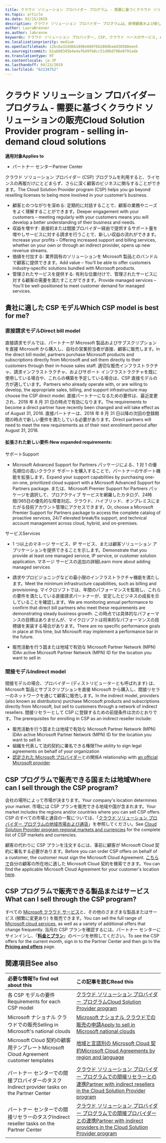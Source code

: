 ```yaml
---
title: クラウド ソリューション プロバイダー プログラム - 需要に基づくクラウド ソリューションの販売 | パートナー センター
ms.topic: article
ms.date: 03/15/2019
description: クラウド ソリューション プロバイダー プログラムは、新規顧客および新しい専門分野の追加によってビジネスの拡大に役立ちます。
author: LauraBrenner
ms.author: labrenne
keywords: クラウド ソリューション プロバイダー, CSP, クラウド ベースのサービス, Azure, Office 365, Dynamics, CSP パートナ, CSP での販売, 直接パートナー, CSP 直接パートナー, CSP 間接リセラー, 直接 CSP, 間接 CSP, 直接モデル, 間接モデル, 間接リセラー, 間接プロバイダー, プロバイダー, ディストリビューター, クラウド ソリューション プロバイダー プログラム
ms.localizationpriority: medium
ms.openlocfilehash: 12bc6a32dd6b1890e66076b280dba4d38588eee5
ms.sourcegitcommit: b1ab80345b4e4af649fb8cc51d96d798e0791ade
ms.translationtype: HT
ms.contentlocale: ja-JP
ms.lasthandoff: 04/23/2019
ms.locfileid: "62134752"
---
```

# <a name="cloud-solution-provider-program---selling-in-demand-cloud-solutions"></a><span data-ttu-id="22bd8-104">クラウド ソリューション プロバイダー プログラム - 需要に基づくクラウド ソリューションの販売</span><span class="sxs-lookup"><span data-stu-id="22bd8-104">Cloud Solution Provider program - selling in-demand cloud solutions</span></span> 

<span data-ttu-id="22bd8-105">**適用対象**</span><span class="sxs-lookup"><span data-stu-id="22bd8-105">**Applies to**</span></span>

-  <span data-ttu-id="22bd8-106">パートナー センター</span><span class="sxs-lookup"><span data-stu-id="22bd8-106">Partner Center</span></span>

<span data-ttu-id="22bd8-107">クラウド ソリューション プロバイダー (CSP) プログラムを利用すると、ライセンスの再販だけにとどまらず、さらに深く顧客のビジネスに関与することができます。</span><span class="sxs-lookup"><span data-stu-id="22bd8-107">The Cloud Solution Provider program (CSP) helps you go beyond reselling licenses to being more involved in your customer’s business.</span></span>
 
- <span data-ttu-id="22bd8-108">顧客とのつながりを深める: 定期的に対話することで、顧客の業務やニーズをよく理解することができます。</span><span class="sxs-lookup"><span data-stu-id="22bd8-108">Deeper engagement with your customers – meeting regularly with your customers means you will develop a better understanding of their business and needs.</span></span>
- <span data-ttu-id="22bd8-109">収益を増やす: 直接的または間接プロバイダー経由で提供するサポート量を増やしサービスに対する請求を行うことで、新しい収益の流れができます。</span><span class="sxs-lookup"><span data-stu-id="22bd8-109">Increase your profits – Offering increased support and billing services, whether on your own or through an indirect provider, opens up new revenue streams.</span></span>  
- <span data-ttu-id="22bd8-110">価値を付加する: 業界固有のソリューションを Microsoft 製品とのバンドルで顧客に提供できます。</span><span class="sxs-lookup"><span data-stu-id="22bd8-110">Add value – You’ll be able to offer customers industry-specific solutions bundled with Microsoft products.</span></span>
- <span data-ttu-id="22bd8-111">管理されたサービスを提供する: 有利な位置付けで、管理されたサービスに対する顧客の需要を満たすことができます。</span><span class="sxs-lookup"><span data-stu-id="22bd8-111">Provide managed services – You’ll be well-positioned to meet customer demand for managed services.</span></span> 

## <a name="which-csp-model-is-best-for-me"></a><span data-ttu-id="22bd8-112">貴社に適した CSP モデル</span><span class="sxs-lookup"><span data-stu-id="22bd8-112">Which CSP model is best for me?</span></span>

### <a name="direct-bill-model"></a><span data-ttu-id="22bd8-113">直接請求モデル</span><span class="sxs-lookup"><span data-stu-id="22bd8-113">Direct bill model</span></span>

 <span data-ttu-id="22bd8-114">直接請求モデルでは、パートナーが Microsoft 製品およびサブスクリプションを直接 Microsoft から購入し、自社の営業担当者が直接、顧客に販売します。</span><span class="sxs-lookup"><span data-stu-id="22bd8-114">In the direct bill model, partners purchase Microsoft products and subscriptions directly from Microsoft and sell them directly to their customers through their in-house sales staff.</span></span> <span data-ttu-id="22bd8-115">適切な販売インフラストラクチャ、請求インフラストラクチャ、およびサポート インフラストラクチャを既に使用している場合や、これらの構築を予定している場合は、CSP 直接モデルの方が適しています。</span><span class="sxs-lookup"><span data-stu-id="22bd8-115">Partners who already operate with, or are willing to develop, the appropriate sales, billing, and support infrastructure may choose the CSP direct model.</span></span> <span data-ttu-id="22bd8-116">直接パートナーになるための要件は、最近変更され、2018 年 8 月 31 日の時点で有効になります。</span><span class="sxs-lookup"><span data-stu-id="22bd8-116">The requirements to become a direct partner have recently been changed and will take effect as of August 31, 2018.</span></span> <span data-ttu-id="22bd8-117">直接パートナーは、2018 年 8 月 31 日以降の次回の登録期間の時点で新しい要件を満たしている必要があります。</span><span class="sxs-lookup"><span data-stu-id="22bd8-117">Direct partners will need to meet the new requirements as of their next enrollment period after August 31, 2018.</span></span>


#### <a name="new-expanded-requirements"></a><span data-ttu-id="22bd8-118">拡張された新しい要件:</span><span class="sxs-lookup"><span data-stu-id="22bd8-118">New expanded requirements:</span></span>

<span data-ttu-id="22bd8-119">サポート</span><span class="sxs-lookup"><span data-stu-id="22bd8-119">Support</span></span>
- <span data-ttu-id="22bd8-120">Microsoft Advanced Support for Partners パッケージによる、1 対 1 の優先順位の高いクラウド サポートを購入することで、パートナーのサポート機能を拡張します。</span><span class="sxs-lookup"><span data-stu-id="22bd8-120">Expand your support capabilities by purchasing one-on-one, prioritized cloud support with a Microsoft Advanced Support for Partners package.</span></span> <span data-ttu-id="22bd8-121">または、Microsoft Premier Support for Partners パッケージを選択して、プロアクティブ サービスを網羅したカタログ、24時間/365日の優先的な障害対応、クラウド、ハイブリッド、オンプレミスにまたがる技術アカウント管理にアクセスできます。</span><span class="sxs-lookup"><span data-stu-id="22bd8-121">Or, choose a Microsoft Premier Support for Partners package to access the complete catalog of proactive services, 24/7 elevated break/fix support, and technical account management across cloud, hybrid, and on-premises.</span></span> 

<span data-ttu-id="22bd8-122">サービス</span><span class="sxs-lookup"><span data-stu-id="22bd8-122">Services</span></span>

- <span data-ttu-id="22bd8-123">1 つ以上のマネージ サービス、IP サービス、または顧客ソリューション アプリケーションを提供できることを示します。</span><span class="sxs-lookup"><span data-stu-id="22bd8-123">Demonstrate that you provide at least one managed service, IP service, or customer solution application.</span></span> <span data-ttu-id="22bd8-124">マネージ サービスの追加の詳細</span><span class="sxs-lookup"><span data-stu-id="22bd8-124">Learn more about adding managed services</span></span>

- <span data-ttu-id="22bd8-125">請求やプロビジョニングなどの最小限のインフラストラクチャ機能を満たします。</span><span class="sxs-lookup"><span data-stu-id="22bd8-125">Meet the minimum infrastructure capabilities, such as billing and provisioning.</span></span>
<span data-ttu-id="22bd8-126">マイクロソフトでは、年間のパフォーマンスを監視し、これらの要件を満たしている直接請求パートナーが、安定したビジネスの成長を示していることを確認します。</span><span class="sxs-lookup"><span data-stu-id="22bd8-126">We are monitoring annual performance to confirm that direct bill partners who meet these requirements are demonstrating steady business growth.</span></span> <span data-ttu-id="22bd8-127">この時点では具体的なパフォーマンスの目標はありませんが、マイクロソフトは将来的なパフォーマンスの目標値を実装する場合があります。</span><span class="sxs-lookup"><span data-stu-id="22bd8-127">There are no specific performance goals in place at this time, but Microsoft may implement a performance bar in the future.</span></span> 

- <span data-ttu-id="22bd8-128">販売活動を行う国または地域で有効な Microsoft Partner Network (MPN) ID</span><span class="sxs-lookup"><span data-stu-id="22bd8-128">An active Microsoft Partner Network (MPN) ID for the location you want to sell in</span></span>


### <a name="indirect-model"></a><span data-ttu-id="22bd8-129">間接モデル</span><span class="sxs-lookup"><span data-stu-id="22bd8-129">Indirect model</span></span>

<span data-ttu-id="22bd8-130">間接モデルの場合、プロバイダー (ディストリビューターとも呼ばれます) は、Microsoft 製品とサブスクリプションを直接 Microsoft から購入し、間接リセラーのネットワークを通じて顧客に販売します。</span><span class="sxs-lookup"><span data-stu-id="22bd8-130">In the indirect model, providers (also known as distributors) purchase Microsoft products and subscriptions directly from Microsoft, but sell to customers through a network of indirect resellers.</span></span> <span data-ttu-id="22bd8-131">間接リセラーとして CSP に登録するための前提条件は次のとおりです。</span><span class="sxs-lookup"><span data-stu-id="22bd8-131">The prerequisites for enrolling in CSP as an indirect reseller include:</span></span>

- <span data-ttu-id="22bd8-132">販売活動を行う国または地域で有効な Microsoft Partner Network (MPN) ID</span><span class="sxs-lookup"><span data-stu-id="22bd8-132">An active Microsoft Partner Network (MPN) ID for the location you want to sell in</span></span>
- <span data-ttu-id="22bd8-133">組織を代表して法的契約に署名できる権限</span><span class="sxs-lookup"><span data-stu-id="22bd8-133">The ability to sign legal agreements on behalf of your organization</span></span>
- <span data-ttu-id="22bd8-134">[認定された Microsoft プロバイダー](https://partnercenter.microsoft.com/partner/find-a-provider)との関係</span><span class="sxs-lookup"><span data-stu-id="22bd8-134">A relationship with [an official Microsoft provider](https://partnercenter.microsoft.com/partner/find-a-provider)</span></span>


## <a name="where-can-i-sell-through-the-csp-program"></a><span data-ttu-id="22bd8-135">CSP プログラムで販売できる国または地域</span><span class="sxs-lookup"><span data-stu-id="22bd8-135">Where can I sell through the CSP program?</span></span>

<span data-ttu-id="22bd8-136">会社の場所によって市場が決まります。</span><span class="sxs-lookup"><span data-stu-id="22bd8-136">Your company's location determines your market.</span></span> <span data-ttu-id="22bd8-137">市場には CSP プランを販売できる地域や国が含まれます。</span><span class="sxs-lookup"><span data-stu-id="22bd8-137">Your market includes the regions and/or countries where you can sell CSP offers.</span></span> <span data-ttu-id="22bd8-138">CSP のすべての市場と通貨の一覧については、「[クラウド ソリューション プロバイダー プログラムの地域市場および通貨](regional-authorization-overview.md)」を参照してください。</span><span class="sxs-lookup"><span data-stu-id="22bd8-138">See [Cloud Solution Provider program regional markets and currencies](regional-authorization-overview.md) for the complete list of CSP markets and currencies.</span></span>

<span data-ttu-id="22bd8-139">顧客の代わりに CSP プランを注文するには、事前に顧客が Microsoft Cloud 契約に署名する必要があります。</span><span class="sxs-lookup"><span data-stu-id="22bd8-139">Before you can order CSP offers on behalf of a customer, the customer must sign the Microsoft Cloud Agreement.</span></span> <span data-ttu-id="22bd8-140">[こちらで](agreements.md)自分の顧客の所在地に適した Microsoft Cloud 契約を検索できます。</span><span class="sxs-lookup"><span data-stu-id="22bd8-140">You can find the applicable Microsoft Cloud Agreement for your customer's location [here](agreements.md).</span></span>  

## <a name="what-can-i-sell-through-the-csp-program"></a><span data-ttu-id="22bd8-141">CSP プログラムで販売できる製品またはサービス</span><span class="sxs-lookup"><span data-stu-id="22bd8-141">What can I sell through the CSP program?</span></span>

<span data-ttu-id="22bd8-142">すべての [Microsoft クラウド サービス](https://partner.microsoft.com/cloud-solution-provider/products-and-services)と、その他のさまざまな製品またはサービス (頻繁に変更あり) を販売できます。</span><span class="sxs-lookup"><span data-stu-id="22bd8-142">You can sell the full range of [Microsoft cloud services](https://partner.microsoft.com/cloud-solution-provider/products-and-services), as well as a variety of additional offers that change frequently.</span></span> <span data-ttu-id="22bd8-143">当月の CSP プランを確認するには、パートナー センターにサインインし、「[**料金とプラン**](https://partnercenter.microsoft.com/pcv/sales)」のページを参照してください。</span><span class="sxs-lookup"><span data-stu-id="22bd8-143">To see the CSP offers for the current month, sign in to the Partner Center and then go to the [**Pricing and offers**](https://partnercenter.microsoft.com/pcv/sales) page.</span></span>

## <a name="see-also"></a><span data-ttu-id="22bd8-144">関連項目</span><span class="sxs-lookup"><span data-stu-id="22bd8-144">See also</span></span> 


|<span data-ttu-id="22bd8-145">**必要な情報**</span><span class="sxs-lookup"><span data-stu-id="22bd8-145">**To find out about this**</span></span>   |<span data-ttu-id="22bd8-146">**この記事を読む**</span><span class="sxs-lookup"><span data-stu-id="22bd8-146">**Read this**</span></span>   |
|:---------------------------|:--------------------|
|<span data-ttu-id="22bd8-147">各 CSP モデルの要件</span><span class="sxs-lookup"><span data-stu-id="22bd8-147">Requirements for each CSP model</span></span>   | [<span data-ttu-id="22bd8-148">クラウド ソリューション プロバイダー プログラム</span><span class="sxs-lookup"><span data-stu-id="22bd8-148">Cloud Solution Provider program</span></span>](https://partnercenter.microsoft.com/partner/cloud-solution-provider)|
|<span data-ttu-id="22bd8-149">Microsoft ナショナル クラウドでの販売</span><span class="sxs-lookup"><span data-stu-id="22bd8-149">Selling in Microsoft's national clouds</span></span>   | [<span data-ttu-id="22bd8-150">Microsoft ナショナル クラウドでの販売の申請</span><span class="sxs-lookup"><span data-stu-id="22bd8-150">Apply to sell in Microsoft national clouds</span></span>](csp-national-clouds-overview.md)|
|<span data-ttu-id="22bd8-151">Microsoft Cloud 契約の顧客用テンプレート</span><span class="sxs-lookup"><span data-stu-id="22bd8-151">Microsoft Cloud Agreement customer templates</span></span>   |[<span data-ttu-id="22bd8-152">地域と言語別の Microsoft Cloud 契約</span><span class="sxs-lookup"><span data-stu-id="22bd8-152">Microsoft Cloud Agreements by region and language</span></span>](agreements.md)|
|<span data-ttu-id="22bd8-153">パートナー センターでの間接プロバイダーのタスク</span><span class="sxs-lookup"><span data-stu-id="22bd8-153">Indirect provider tasks on the Partner Center</span></span>  |[<span data-ttu-id="22bd8-154">クラウド ソリューション プロバイダー プログラムでの間接リセラーとの連携</span><span class="sxs-lookup"><span data-stu-id="22bd8-154">Partner with indirect resellers in the Cloud Solution Provider program</span></span>](indirect-provider-tasks-in-partner-center.md)|
|<span data-ttu-id="22bd8-155">パートナー センターでの間接リセラーのタスク</span><span class="sxs-lookup"><span data-stu-id="22bd8-155">Indirect reseller tasks on the Partner Center</span></span>   |[<span data-ttu-id="22bd8-156">クラウド ソリューション プロバイダー プログラムでの間接プロバイダーとの連携</span><span class="sxs-lookup"><span data-stu-id="22bd8-156">Partner with indirect providers in the Cloud Solution Provider program</span></span>](indirect-reseller-tasks-in-partner-center.md)|
